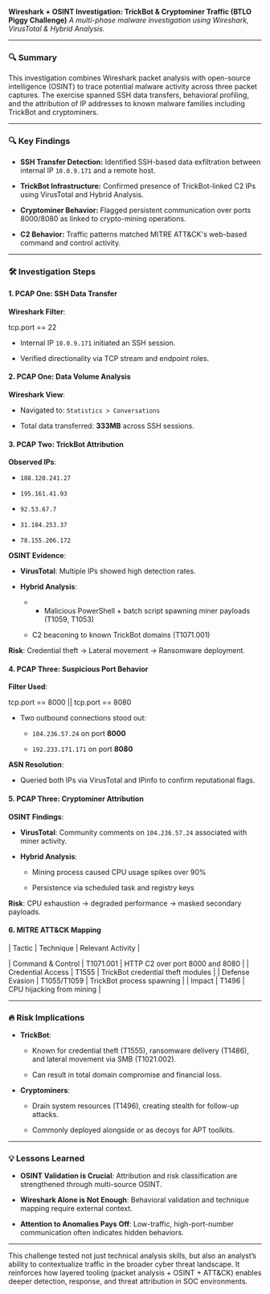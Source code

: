 **Wireshark \+ OSINT Investigation: TrickBot & Cryptominer Traffic (BTLO Piggy Challenge)**
*A multi-phase malware investigation using Wireshark, VirusTotal & Hybrid Analysis.*

---

### **🔍 Summary**

This investigation combines Wireshark packet analysis with open-source intelligence (OSINT) to trace potential malware activity across three packet captures. The exercise spanned SSH data transfers, behavioral profiling, and the attribution of IP addresses to known malware families including TrickBot and cryptominers.

---

### **🔍 Key Findings**

* **SSH Transfer Detection:** Identified SSH-based data exfiltration between internal IP `10.0.9.171` and a remote host.

* **TrickBot Infrastructure:** Confirmed presence of TrickBot-linked C2 IPs using VirusTotal and Hybrid Analysis.

* **Cryptominer Behavior:** Flagged persistent communication over ports 8000/8080 as linked to crypto-mining operations.

* **C2 Behavior:** Traffic patterns matched MITRE ATT\&CK's web-based command and control activity.

---

### **🛠️ Investigation Steps**

#### **1\. PCAP One: SSH Data Transfer**

**Wireshark Filter**:

tcp.port \== 22

* Internal IP `10.0.9.171` initiated an SSH session.

* Verified directionality via TCP stream and endpoint roles.

#### **2\. PCAP One: Data Volume Analysis**

**Wireshark View**:

* Navigated to: `Statistics > Conversations`

* Total data transferred: **333MB** across SSH sessions.

#### **3\. PCAP Two: TrickBot Attribution**

**Observed IPs**:

* `188.120.241.27`

* `195.161.41.93`

* `92.53.67.7`

* `31.184.253.37`

* `78.155.206.172`

**OSINT Evidence**:

* **VirusTotal**: Multiple IPs showed high detection rates.

* **Hybrid Analysis**:

  * - Malicious PowerShell + batch script spawning miner payloads (T1059, T1053)

  * C2 beaconing to known TrickBot domains (T1071.001)

**Risk**: Credential theft → Lateral movement → Ransomware deployment.

#### **4\. PCAP Three: Suspicious Port Behavior**

**Filter Used**:

tcp.port \== 8000 || tcp.port \== 8080

* Two outbound connections stood out:

  * `104.236.57.24` on port **8000**

  * `192.233.171.171` on port **8080**

**ASN Resolution**:

* Queried both IPs via VirusTotal and IPinfo to confirm reputational flags.

#### **5\. PCAP Three: Cryptominer Attribution**

**OSINT Findings**:

* **VirusTotal**: Community comments on `104.236.57.24` associated with miner activity.

* **Hybrid Analysis**:

  * Mining process caused CPU usage spikes over 90%

  * Persistence via scheduled task and registry keys

**Risk**: CPU exhaustion → degraded performance → masked secondary payloads.

#### **6\. MITRE ATT\&CK Mapping**

| Tactic | Technique | Relevant Activity |

| Command & Control | T1071.001 | HTTP C2 over port 8000 and 8080 |
| Credential Access | T1555 | TrickBot credential theft modules |
| Defense Evasion | T1055/T1059 | TrickBot process spawning |
| Impact | T1496 | CPU hijacking from mining |

---

### **🔥 Risk Implications**

* **TrickBot**:

  * Known for credential theft (T1555), ransomware delivery (T1486), and lateral movement via SMB (T1021.002).

  * Can result in total domain compromise and financial loss.

* **Cryptominers**:

  * Drain system resources (T1496), creating stealth for follow-up attacks.

  * Commonly deployed alongside or as decoys for APT toolkits.

---

### **💡 Lessons Learned**

* **OSINT Validation is Crucial**: Attribution and risk classification are strengthened through multi-source OSINT.

* **Wireshark Alone is Not Enough**: Behavioral validation and technique mapping require external context.

* **Attention to Anomalies Pays Off**: Low-traffic, high-port-number communication often indicates hidden behaviors.

---

This challenge tested not just technical analysis skills, but also an analyst’s ability to contextualize traffic in the broader cyber threat landscape. It reinforces how layered tooling (packet analysis \+ OSINT \+ ATT\&CK) enables deeper detection, response, and threat attribution in SOC environments.
